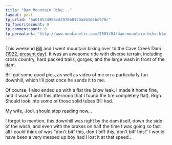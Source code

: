```yaml
---
title: "Dam Mountain Bike..."
layout: post
tp_urlid: "6a010534988cd3970b0120a5b364bc970c"
tp_favoritecount: 0
tp_commentcount: 0
tp_permalink: "http://www.monkinetic.com/2003/04/dam-mountain-bike.html"
---
```

This weekend <a href="http://www.bbrown.info/blogs/bblog">Bill</a> and I went mountain biking over to the Cave Creek Dam (<a href="http://ww2.lafayette.edu/~jacksond/photos/9.8.gif">1922</a>, <a href="http://phoenix.gov/SCANPIC/cavedam.jpg">present day</a>). It was an awesome ride with diverse terrain, including cross country, hard packed trails, gorges, and the large wash in front of the dam.

Bill got some good pics, as well as video of me on a particularly fun downhill, which I&#39;ll post once he sends it to me.

Of course, I also ended up with a flat tire (slow leak, I made it home fine, and it wasn&#39;t until this afternoon that I found the tire completely flat). Rrgh. Should look into some of those solid tubes Bill had.

My wife, Jodi, should stop reading now...

I forgot to mention, this downhill was right by the dam itself, down the side of the wash, and even with the brakes on half the time I was going so fast all I could think of was &quot;don&#39;t biff this, don&#39;t biff this, don&#39;t biff this!&quot; I would have been a very messed up boy had I lost it at that speed...
